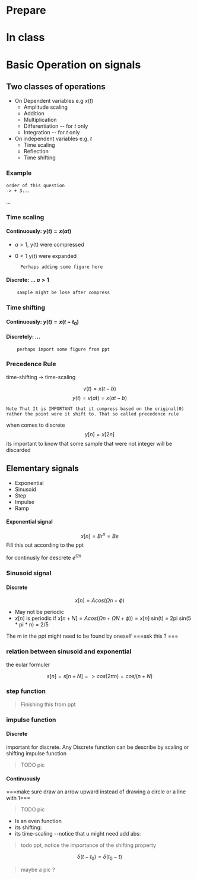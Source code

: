 # Prepare

# In class

# Basic Operation on signals

## Two classes of operations

- On Dependent variables e.g $x(t)$
	- Amplitude scaling
	- Addition
	- Multiplication
	- Differentiation -- for $t$ only
	- Integration -- for $t$ only
- On independent variables e.g. $t$ 
	- Time scaling
	- Reflection
	- Time shifting

### Example

	order of this question
	-> + 3...

...

### Time scaling
#### Continuously: $y(t) = x(at)$ 
- $a \gt 1$, y(t) were compressed
- $0\lt1$ y(t) were expanded

		Perhaps adding some figure here 

#### Discrete: ... $a \gt 1$
		sample might be lose after compress

### Time shifting
#### Continuously: $y(t)=x(t-t_0)$
#### Discretely: ...

		perhaps import some figure from ppt


### Precedence Rule

time-shifting -> time-scaling

$$ v(t)=x(t-b)$$	$$ y(t)=v(at)=x(at-b)$$

	Note That It is IMPORTANT that it compress based on the original(0) rather the point were it shift to. That so called precedence rule
	

when comes to discrete $$ y[n] = x[2n] $$ its important to know that some sample that were not integer will be discarded

## Elementary signals

- Exponential
- Sinusoid
- Step
- Impulse
- Ramp

#### Exponential signal			
$$x[n]=Br^n=Be^{}$$
		Fill this out according to the ppt

for continusly
for descrete $e^{\Omega n}$

### Sinusoid signal

#### Discrete
$$ x[n]=Acos(\Omega n+\phi)$$
- May not be periodic
- $x[n]$ is periodic if $x[n+N]=Acos(\Omega n + \Omega N + \phi)) = x[n]$ 
	sin(t) = 2pi
	sin(5 * pi * n) = 2/5

The m in the ppt might need to be found by oneself
===ask this ? === 

### relation between sinusoid and exponential 
the eular formuler

$$ s[n] = s[n+N] => cos(2\pi n) = cosj(n + N) $$

### step function
> Finishing this from ppt

### impulse function
#### Discrete
important for discrete.
Any Discrete function can be describe by scaling or shifting impulse function
> TODO pic
#### Continuously 

===make sure draw an arrow upward instead of drawing a circle or a line with 1===
>TODO pic

- Is an even function
- its shifting:
- its time-scaling --notice that u might need add abs:
> todo ppt, notice the importance of the shifting property

$$\delta(t-t_0) = \delta(t_0-t)$$
> maybe a pic ?
> 


